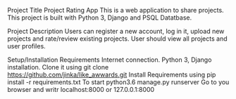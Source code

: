 Project Title
Project Rating App
This is a web application to share projects. This project is built with Python 3, Django and PSQL Datatbase.

Project Description
Users can register a new account, log in it, upload new projects and rate/review existing projects. User should view all projects and user profiles.

Setup/Installation Requirements
Internet connection.
Python 3, Django installation.
Clone it using git clone https://github.com/jinka/like_awwards.git
Install Requirements using pip install -r requirements.txt
To start python3.6 manage.py runserver
Go to you browser and writr localhost:8000 or 127.0.0.1:8000
